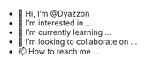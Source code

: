 - 👋 Hi, I’m @Dyazzon
- 👀 I’m interested in ...
- 🌱 I’m currently learning ...
- 💞️ I’m looking to collaborate on ...
- 📫 How to reach me ...

<!---
Dyazzon/Dyazzon is a ✨ special ✨ repository because its `README.md` (this file) appears on your GitHub profile.
You can click the Preview link to take a look at your changes.
--->
